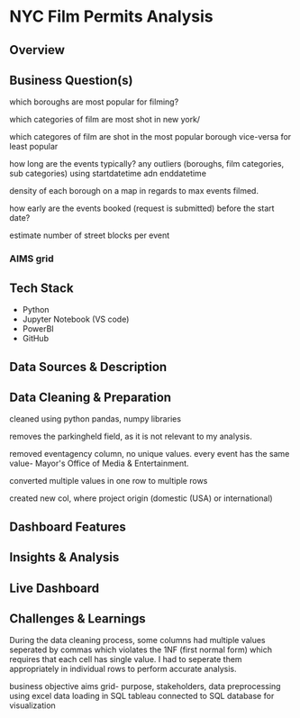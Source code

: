 # NYC Film Permits Analysis

## Overview


## Business Question(s)
which boroughs are most popular for filming?

which categories of film are most shot in new york/

which categores of film are shot in the most popular borough vice-versa for least popular

how long are the events typically? any outliers (boroughs, film categories, sub categories) using 
startdatetime adn enddatetime 

density of each borough on a map in regards to max events filmed.

how early are the events booked (request is submitted) before the start date?

estimate number of street blocks per event


### AIMS grid


## Tech Stack
- Python
- Jupyter Notebook (VS code)
- PowerBI
- GitHub 


## Data Sources & Description

## Data Cleaning & Preparation

cleaned using python pandas, numpy libraries

removes the parkingheld field, as it is not relevant to my analysis. 

removed eventagency column, no unique values. every event has the same value- Mayor's Office of Media & Entertainment.

converted multiple values in one row to multiple rows

created new col, where project origin (domestic (USA) or international)


## Dashboard Features

## Insights & Analysis

## Live Dashboard

## Challenges & Learnings

During the data cleaning process, some columns had multiple values seperated by commas which violates the 1NF (first normal form) which requires that each cell has single value. I had to seperate them appropriately in individual rows to perform accurate analysis. 

business objective
aims grid- purpose, stakeholders,
data preprocessing using excel 
data loading in SQL
tableau connected to SQL database for visualization
